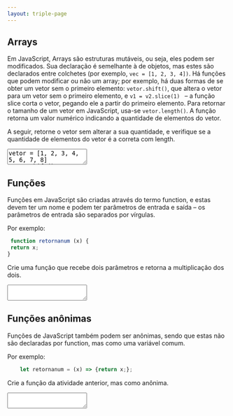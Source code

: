 ```yaml
---
layout: triple-page
---
```


## Arrays

Em JavaScript, Arrays são estruturas mutáveis, ou seja, eles podem ser modificados. Sua declaração é semelhante à de objetos, mas estes são declarados entre colchetes (por exemplo, `vec = [1, 2, 3, 4])`. Há funções que podem modificar ou não um array; por exemplo, há duas formas de se obter um vetor sem o primeiro elemento: `vetor.shift()`, que altera o vetor para um vetor sem o primeiro elemento, e `v1 = v2.slice(1) ` – a função slice corta o vetor, pegando ele a partir do primeiro elemento. Para retornar o tamanho de um vetor em JavaScript, usa-se `vetor.length()`. A função retorna um valor numérico indicando a quantidade de elementos do vetor.

A seguir, retorne o vetor sem alterar a sua quantidade, e verifique se a quantidade de elementos do vetor é a correta com length.

<textarea class="code">
vetor = [1, 2, 3, 4, 5, 6, 7, 8]
vetor.shift();
console.log(vetor);
</textarea>

## Funções

Funções em JavaScript são criadas através do termo function, e estas devem ter um nome e podem ter parâmetros de entrada e saída – os parâmetros de entrada são separados por vírgulas. 

Por exemplo: 

```javascript
 function retornanum (x) { 
 return x; 
}
```

Crie uma função que recebe dois parâmetros e retorna a multiplicação dos dois.

<textarea class="code">

</textarea>

## Funções anônimas

Funções de JavaScript também podem ser anônimas, sendo que estas não são declaradas por function, mas como uma variável comum.

Por exemplo:

```javascript
	let retornanum = (x) => {return x;};
```

Crie a função da atividade anterior, mas como anônima.

<textarea class="code">

</textarea>
